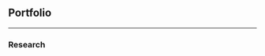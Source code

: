 ## Portfolio

---
### Research

<html lang="en">
<head>
    <meta charset="UTF-8">
    <meta name="viewport" content="width=device-width, initial-scale=1.0">
    <style>
        .gallery {
            display: grid;
            grid-template-columns: repeat(3, 1fr);
            gap: 10px;
            max-width: 800px;
            margin: auto;
        }

        .gallery-item {
            position: relative;
            overflow: hidden;
        }

        .gallery-item img {
            width: 100%;
            height: auto;
            display: block;
            transition: transform 0.3s ease;
        }

        .gallery-item:hover img {
            transform: scale(1.1);
        }

        .gallery-item .hover-title {
            position: absolute;
            bottom: 0;
            left: 0;
            width: 100%;
            padding-bottom: 3px;
            padding-top: 3px;
            background-color: rgba(0, 0, 0, 0.6);
            color: white;
            text-align: center;
            opacity: 0;
            transition: opacity 0.3s ease;
        }

        .gallery-item:hover .hover-title {
            opacity: 1;
        }
    </style>
    <title>3x3 Photo Gallery</title>
</head>
<body>

<div class="gallery">
    <div class="gallery-item">
        <a href="https://arxiv.org/pdf/2405.05804" target="_blank">
            <img src="images/attochaos.png" alt="Attochaos">
            <div class="hover-title">Attochaos</div>
        </a>
    </div>
    <div class="gallery-item">
        <a>
            <img src="images/Kicked_rotor.png" alt="Generalized Kicked Rotor">
            <div class="hover-title">Generalized Kicked Rotor</div>
        </a>
    </div>
    <div class="gallery-item">
        <a>
            <img src="images/Bloch.png" alt="Chaos on Bloch Sphere">
            <div class="hover-title">Chaos on Bloch Sphere</div>
        </a>
    </div>
</div>


---
### Media Appearances

<div class="gallery">
    <div class="gallery-item">
        <a href="https://www.kan.org.il/content/kan/podcasts/p-8270/799053/" target="_blank">
            <img src="images/threethatknows.png" alt="Dark Electrons">
            <div class="hover-title">Dark Electrons</div>
        </a>
    </div>
    <div class="gallery-item">
        <a href="https://www.kan.org.il/content/kan/podcasts/p-8270/794883/" target="_blank">
            <img src="images/threethatknows.png" alt="The Lithium Rebellion">
            <div class="hover-title">The Lithium Rebellion</div>
        </a>
    </div>
    <div class="gallery-item">
        <a href="https://www.kan.org.il/content/kan/podcasts/p-8270/783933/" target="_blank">
            <img src="images/threethatknows.png" alt="Physics of Papercuts">
            <div class="hover-title">Physics of Papercuts</div>
        </a>
    </div>
    <div class="gallery-item">
        <a href="https://www.kan.org.il/content/kan/podcasts/p-8270/783077/" target="_blank">
            <img src="images/threethatknows.png" alt="The Solar Robot">
            <div class="hover-title">The Solar Robot</div>
        </a>
    </div>
    <div class="gallery-item">
        <a href="https://www.kan.org.il/content/kan/podcasts/p-8270/775841/" target="_blank">
            <img src="images/threethatknows.png" alt="A New Blackhole">
            <div class="hover-title">A New Blackhole</div>
        </a>
    </div>
    <div class="gallery-item">
        <a href="https://www.glz.co.il/%D7%92%D7%9C%D7%A6/%D7%AA%D7%95%D7%9B%D7%A0%D7%99%D7%95%D7%AA/%D7%99%D7%A0%D7%99%D7%A8-%D7%A7%D7%95%D7%96%D7%99%D7%9F-%D7%95%D7%A1%D7%A4%D7%99-%D7%A2%D7%95%D7%91%D7%93%D7%99%D7%94" target="_blank">
            <img src="images/sefi_veyanir.jpg" alt="Netanyahu and Wikipedia">
            <div class="hover-title">Netanyahu and Wikipedia</div>
        </a>
    </div>
    <div class="gallery-item">
        <a href="https://glz.co.il/%D7%92%D7%9C%D7%A6/%D7%AA%D7%95%D7%9B%D7%A0%D7%99%D7%95%D7%AA/%D7%A6%D7%99%D7%A4%D7%95%D7%A8%D7%99-%D7%9C%D7%99%D7%9C%D7%94-%D7%91%D7%9E%D7%9E%D7%93-%D7%A2%D7%9D-%D7%93%D7%95%D7%93%D7%95-%D7%90%D7%A8%D7%96-%D7%95%D7%90%D7%91%D7%99-%D7%90%D7%98%D7%99%D7%A0%D7%92%D7%A8/%D7%93%D7%95%D7%93%D7%95-%D7%90%D7%A8%D7%96-%D7%95%D7%90%D7%91%D7%99-%D7%90%D7%98%D7%99%D7%A0%D7%92%D7%A831-05-2024-0001" target="_blank">
            <img src="images/tziporey.png" alt="Miracle Year of Einstein">
            <div class="hover-title">Miracle Year of Einstein</div>
        </a>
    </div>
    <div class="gallery-item">
        <a href="https://www.kan.org.il/content/kan/podcasts/p-8522/790992/" target="_blank">
            <img src="images/hamaabada.jpg" alt="How Air Conditioner Works?">
            <div class="hover-title">How Air Conditioner Works?</div>
        </a>
    </div>
    <div class="gallery-item">
        <a href="https://www1.nobexpartners.com/share.aspx?playurl=https://api.bynetcdn.com/Redirector/glz/240423-10/PD?awCollectionId=2198&awEpisodeId=240423-10&stationid=91324" target="_blank">
            <img src="images/chaser.png" alt="Division of Time">
            <div class="hover-title">Division of Time</div>
        </a>
    </div>
</div>

</body>
</html>

---
### Conferences and Public Speaking

<div class="gallery">
    <div class="gallery-item">
        <a>
            <img src="images/David_Tannor.jpg" alt="David Tannor's 65th birthday">
            <div class="hover-title">David Tannor's 65th birthday</div>
        </a>
    </div>
    <div class="gallery-item">
        <a>
            <img src="images/wikipedia_conf.jpg" alt="Wikipedia's Birthday Event">
            <div class="hover-title">Wikipedia's Birthday Event</div>
        </a>
    </div>
    
    <div class="gallery-item">
        <a>
            <img src="images/steinitz.jpg" alt="Lecture by Chairman of RAFAEL">
            <div class="hover-title">Lecture by Chairman of RAFAEL</div>
        </a>
    </div>
            
    <div class="gallery-item">
        <a href="https://main.knesset.gov.il/Activity/committees/Science/Pages/CommitteeTVarchive.aspx?TopicID=27410" target="_blank">
            <img src="images/israel_prize.jpg" alt="Israel Prize">
            <div class="hover-title">Israel Prize</div>
        </a>
    </div>

    <div class="gallery-item">
        <a href="https://www.youtube.com/watch?v=7LpV4eHKxbc&list=PLuQcXKjU3rwJuTzkBXB3kbGYPiCG9W1rh&index=6" target="_blank">
            <img src="images/fake.png" alt="Fake at Reichman University">
            <div class="hover-title">Fake at Reichman University</div>
        </a>
    </div>
</div>

---
### Wikipedia

<div class="gallery">
    
    <div class="gallery-item">
        <a href="https://" target="_blank">
            <img src="images/David_Tannor.jpg" alt="David Tannor's 65th birthday">
            <div class="hover-title">David Tannor's 65th birthday</div>
        </a>
    </div>

    <div class="gallery-item">
        <a href="https://" target="_blank">
            <img src="images/David_Tannor.jpg" alt="David Tannor's 65th birthday">
            <div class="hover-title">David Tannor's 65th birthday</div>
        </a>
    </div>

    <div class="gallery-item">
        <a href="https://" target="_blank">
            <img src="images/David_Tannor.jpg" alt="David Tannor's 65th birthday">
            <div class="hover-title">David Tannor's 65th birthday</div>
        </a>
    </div>
    
</div>


